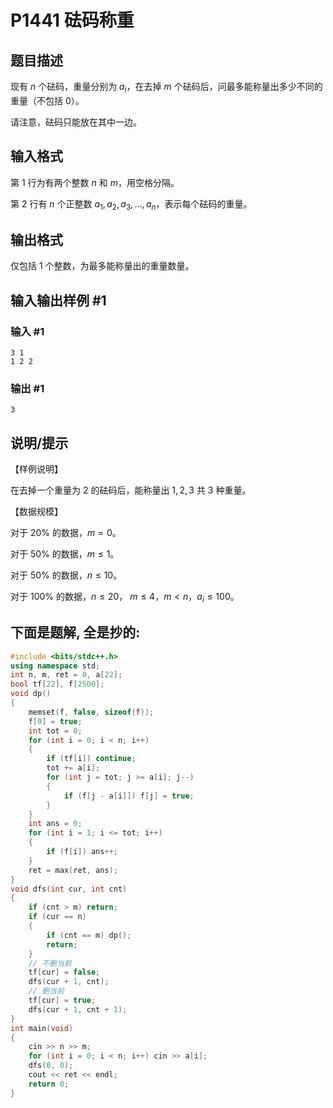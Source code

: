 # P1441 砝码称重

## 题目描述

现有 $n$ 个砝码，重量分别为 $a_i$，在去掉 $m$ 个砝码后，问最多能称量出多少不同的重量（不包括 $0$）。

请注意，砝码只能放在其中一边。

## 输入格式

第 $1$ 行为有两个整数 $n$ 和 $m$，用空格分隔。

第 $2$ 行有 $n$ 个正整数 $a_1, a_2, a_3,\ldots , a_n$，表示每个砝码的重量。

## 输出格式

仅包括 $1$ 个整数，为最多能称量出的重量数量。

## 输入输出样例 #1

### 输入 #1

```
3 1
1 2 2
```

### 输出 #1

```
3
```

## 说明/提示

【样例说明】

在去掉一个重量为 $2$ 的砝码后，能称量出 $1, 2, 3$ 共 $3$ 种重量。


【数据规模】

对于 $20\%$ 的数据，$m=0$。

对于 $50\%$ 的数据，$m\leq 1$。

对于 $50\%$ 的数据，$n\leq 10$。

对于 $100\%$ 的数据，$n\leq 20$， $m\leq 4$，$m < n$，$a_i\leq 100$。

## 下面是题解, 全是抄的:
```cpp
#include <bits/stdc++.h>
using namespace std;
int n, m, ret = 0, a[22];
bool tf[22], f[2500];
void dp()
{
    memset(f, false, sizeof(f));
    f[0] = true;
    int tot = 0;
    for (int i = 0; i < n; i++)
    {
        if (tf[i]) continue;
        tot += a[i];
        for (int j = tot; j >= a[i]; j--)
        {
            if (f[j - a[i]]) f[j] = true;
        }
    }
    int ans = 0;
    for (int i = 1; i <= tot; i++)
    {
        if (f[i]) ans++;
    }
    ret = max(ret, ans);
}
void dfs(int cur, int cnt)
{
    if (cnt > m) return;
    if (cur == n)
    {
        if (cnt == m) dp();
        return;
    }
    // 不删当前
    tf[cur] = false;
    dfs(cur + 1, cnt);
    // 删当前
    tf[cur] = true;
    dfs(cur + 1, cnt + 1);
}
int main(void)
{
    cin >> n >> m;
    for (int i = 0; i < n; i++) cin >> a[i];
    dfs(0, 0);
    cout << ret << endl;
    return 0;
}
```
